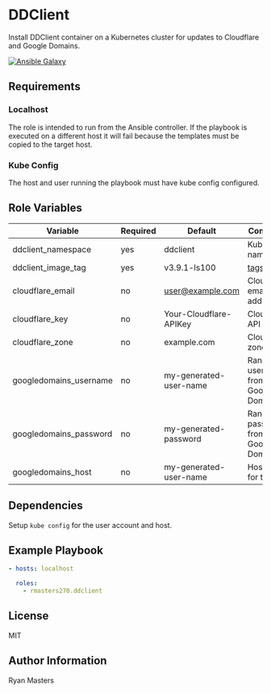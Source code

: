 # DDClient

Install DDClient container on a Kubernetes cluster for updates to Cloudflare and Google Domains.

[![Ansible Galaxy](https://img.shields.io/badge/ansible--galaxy-ddclient-blue.svg)](https://galaxy.ansible.com/ui/standalone/roles/rmasters270/ddclient)

## Requirements

### Localhost

The role is intended to run from the Ansible controller.  If the playbook is executed on a different host it will fail because the templates must be copied to the target host.

### Kube Config

The host and user running the playbook must have kube config configured.

## Role Variables

| Variable               | Required | Default                | Comments                                                    |
| ---------------------- | -------- | ---------------------- | ----------------------------------------------------------- |
| ddclient_namespace     | yes      | ddclient               | Kubernetes namespace                                        |
| ddclient_image_tag     | yes      | v3.9.1-ls100           | [tags](https://github.com/linuxserver/docker-ddclient/tags) |
| cloudflare_email       | no       | <user@example.com>     | Cloudflare email address                                    |
| cloudflare_key         | no       | Your-Cloudflare-APIKey | Cloudflare API Key                                          |
| cloudflare_zone        | no       | example.com            | Cloudflare zone                                             |
| googledomains_username | no       | my-generated-user-name | Random user name from Google Domains                        |
| googledomains_password | no       | my-generated-password  | Random password from Google Domains                         |
| googledomains_host     | no       | my-generated-user-name | Hostname for the                                            |

## Dependencies

Setup `kube config` for the user account and host.

## Example Playbook

```yaml
- hosts: localhost

  roles:
    - rmasters270.ddclient
```

## License

MIT

## Author Information

Ryan Masters
